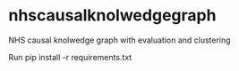 # nhscausalknolwedgegraph
NHS causal knolwedge graph with evaluation and clustering

Run pip install -r requirements.txt